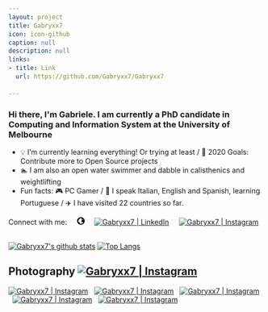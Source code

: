 ```yaml
---
layout: project
title: Gabryxx7
icon: icon-github
caption: null
description: null
links:
- title: Link
  url: https://github.com/Gabryxx7/Gabryxx7

---
```


###  Hi there, I'm Gabriele. I am currently a PhD candidate in Computing and Information System at the University of Melbourne
- 💡 I’m currently learning everything! Or trying at least / 🎯 2020 Goals: Contribute more to Open Source projects
- 🏊 I am also an open water swimmer and dabble in calisthenics and weightlifting
- Fun facts: 🎮 PC Gamer / 💬 I speak Italian, English and Spanish, learning Portuguese / ✈️ I have visited 22 countries so far.


Connect with me:  &nbsp; &nbsp;
[<img alt="gmarini.com" width="15px" src="https://raw.githubusercontent.com/iconic/open-iconic/master/svg/globe.svg" />][website] &nbsp; &nbsp;
[<img alt="Gabryxx7 | LinkedIn" width="15px" src="https://cdn.jsdelivr.net/npm/simple-icons@v3/icons/linkedin.svg" />][linkedin] &nbsp; &nbsp;
[<img alt="Gabryxx7 | Instagram" width="15px" src="https://cdn.jsdelivr.net/npm/simple-icons@v3/icons/instagram.svg" />][instagram] &nbsp; &nbsp;

[![Gabryxx7's github stats](https://github-readme-stats.vercel.app/api?username=Gabryxx7&count_private=true&show_icons=true&theme=onedark&include_all_commits=1)](https://github.com/Gabryxx7)
[![Top Langs](https://github-readme-stats.vercel.app/api/top-langs/?username=Gabryxx7&layout=compact&theme=onedark)](https://github.com/Gabryxx7)

## Photography [<img alt="Gabryxx7 | Instagram" width="15px" src="https://cdn.jsdelivr.net/npm/simple-icons@v3/icons/instagram.svg" />][instagram]
[<img alt="Gabryxx7 | Instagram" height="100px" src="http://gmarini.com/assets/gabryxx7/img/photos/202006/79841217_555270635156572_8260864494112333405_n.jpg" />][instagram] &nbsp; 
[<img alt="Gabryxx7 | Instagram" height="100px" src="http://gmarini.com/assets/gabryxx7/img/photos/202006/d921048b9f8858f8fbbd9f651a64c5cb.jpg" />][instagram] &nbsp; 
[<img alt="Gabryxx7 | Instagram" height="100px" src="http://gmarini.com/assets/gabryxx7/img/photos/202006/105949108_979756645775165_8661279133103583059_n.jpg" />][instagram] &nbsp; 
[<img alt="Gabryxx7 | Instagram" height="100px" src="http://gmarini.com/assets/gabryxx7/img/photos/202004/eeadc6e1a203c084fe15656aaa7528ee.jpg" />][instagram] &nbsp; 
[<img alt="Gabryxx7 | Instagram" height="100px" src="http://gmarini.com/assets/gabryxx7/img/photos/201909/260a4453657269ad127dfc1b661bbea5.jpg" />][instagram] &nbsp; 



[website]: http://gmarini.com/
[twitter]: https://twitter.com/Gabryxx7
[youtube]: https://youtube.com/gabryxx7
[instagram]: https://www.instagram.com/gabryxx7
[linkedin]: https://www.linkedin.com/in/gabryxx7
[webdevplaylist]: https://www.youtube.com/playlist?list=PLkwxH9e_vrAJ0WbEsFA9W3I1W-g_BTsbt
[jsplaylist]: https://www.youtube.com/playlist?list=PLkwxH9e_vrALRJKu7wfXby3MKeflhTu6B
[cssplaylist]: https://www.youtube.com/playlist?list=PLkwxH9e_vrALSdvZuEh6gqQdmDoDIoqz4
[reactplaylist]: https://www.youtube.com/playlist?list=PLkwxH9e_vrAK4TdffpxKY3QGyHCpxFcQ0

<!-- Source: https://raw.githubusercontent.com/codeSTACKr/codeSTACKr/master/README.md -->

